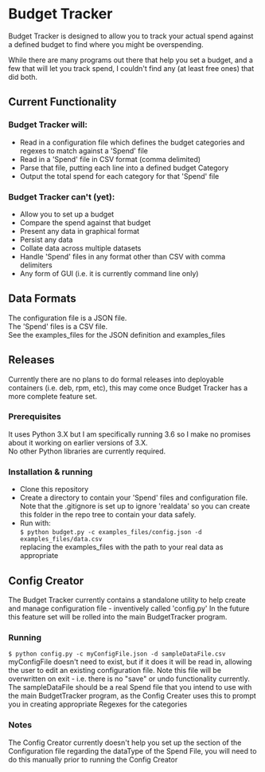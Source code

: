# Budget Tracker
Budget Tracker is designed to allow you to track your actual spend against a defined budget to find where you might be overspending.  

While there are many programs out there that help you set a budget, and a few that will let you track spend, I couldn't find any (at least free ones) that did both.

## Current Functionality
### Budget Tracker will:  
* Read in a configuration file which defines the budget categories and regexes to match against a 'Spend' file
* Read in a 'Spend' file in CSV format (comma delimited)
* Parse that file, putting each line into a defined budget Category
* Output the total spend for each category for that 'Spend' file

### Budget Tracker can't (yet):
* Allow you to set up a budget
* Compare the spend against that budget
* Present any data in graphical format
* Persist any data
* Collate data across multiple datasets
* Handle 'Spend' files in any format other than CSV with comma delimiters
* Any form of GUI (i.e. it is currently command line only)

## Data Formats
The configuration file is a JSON file.  
The 'Spend' files is a CSV file.  
See the examples_files for the JSON definition and examples_files

## Releases
Currently there are no plans to do formal releases into deployable containers (i.e. deb, rpm, etc), this may come once Budget Tracker has a more complete feature set.

### Prerequisites  
It uses Python 3.X but I am specifically running 3.6 so I make no promises about it working on earlier versions of 3.X.  
No other Python libraries are currently required.

### Installation & running
* Clone this repository
* Create a directory to contain your 'Spend' files and configuration file. Note that the .gitignore is set up to ignore 'realdata' so you can create this folder in the repo tree to contain your data safely.
* Run with:  
```$ python budget.py -c examples_files/config.json -d examples_files/data.csv```  
replacing the examples_files with the path to your real data as appropriate

## Config Creator 
The Budget Tracker currently contains a standalone utility to help create and manage configuration file - inventively called 'config.py'
In the future this feature set will be rolled into the main BudgetTracker program.

###  Running

```$ python config.py -c myConfigFile.json -d sampleDataFile.csv```
myConfigFile doesn't need to exist, but if it does it will be read in, allowing the user to edit an existing configuration file. Note this file will be overwritten on exit - i.e. there is no "save" or undo functionality currently.
The sampleDataFile should be a real Spend file that you intend to use with the main BudgetTracker program, as the Config Creater uses this to prompt you in creating appropriate Regexes for the categories

### Notes
The Config Creator currently doesn't help you set up the section of the Configuration file regarding the dataType of the Spend File, you will need to do this manually prior to running the Config Creator

